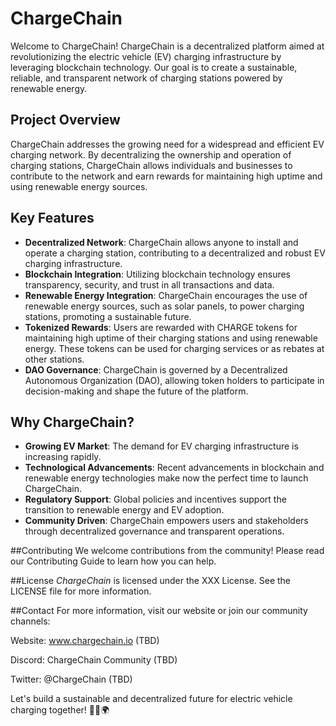 # ChargeChain

Welcome to ChargeChain! ChargeChain is a decentralized platform aimed at revolutionizing the electric vehicle (EV) charging infrastructure by leveraging blockchain technology. Our goal is to create a sustainable, reliable, and transparent network of charging stations powered by renewable energy.

## Project Overview

ChargeChain addresses the growing need for a widespread and efficient EV charging network. By decentralizing the ownership and operation of charging stations, ChargeChain allows individuals and businesses to contribute to the network and earn rewards for maintaining high uptime and using renewable energy sources.

## Key Features

- **Decentralized Network**: ChargeChain allows anyone to install and operate a charging station, contributing to a decentralized and robust EV charging infrastructure.
- **Blockchain Integration**: Utilizing blockchain technology ensures transparency, security, and trust in all transactions and data.
- **Renewable Energy Integration**: ChargeChain encourages the use of renewable energy sources, such as solar panels, to power charging stations, promoting a sustainable future.
- **Tokenized Rewards**: Users are rewarded with CHARGE tokens for maintaining high uptime of their charging stations and using renewable energy. These tokens can be used for charging services or as rebates at other stations.
- **DAO Governance**: ChargeChain is governed by a Decentralized Autonomous Organization (DAO), allowing token holders to participate in decision-making and shape the future of the platform.

## Why ChargeChain?

- **Growing EV Market**: The demand for EV charging infrastructure is increasing rapidly.
- **Technological Advancements**: Recent advancements in blockchain and renewable energy technologies make now the perfect time to launch ChargeChain.
- **Regulatory Support**: Global policies and incentives support the transition to renewable energy and EV adoption.
- **Community Driven**: ChargeChain empowers users and stakeholders through decentralized governance and transparent operations.

##Contributing
We welcome contributions from the community! Please read our Contributing Guide to learn how you can help.

##License
*ChargeChain* is licensed under the XXX License. See the LICENSE file for more information.

##Contact
For more information, visit our website or join our community channels:

Website: www.chargechain.io (TBD)

Discord: ChargeChain Community (TBD)

Twitter: @ChargeChain (TBD)

Let's build a sustainable and decentralized future for electric vehicle charging together! 🚗🔋🌍
